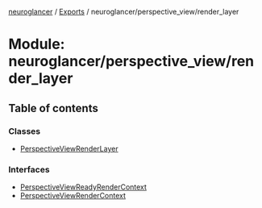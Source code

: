 [neuroglancer](../README.md) / [Exports](../modules.md) / neuroglancer/perspective\_view/render\_layer

# Module: neuroglancer/perspective\_view/render\_layer

## Table of contents

### Classes

- [PerspectiveViewRenderLayer](../classes/neuroglancer_perspective_view_render_layer.PerspectiveViewRenderLayer.md)

### Interfaces

- [PerspectiveViewReadyRenderContext](../interfaces/neuroglancer_perspective_view_render_layer.PerspectiveViewReadyRenderContext.md)
- [PerspectiveViewRenderContext](../interfaces/neuroglancer_perspective_view_render_layer.PerspectiveViewRenderContext.md)
